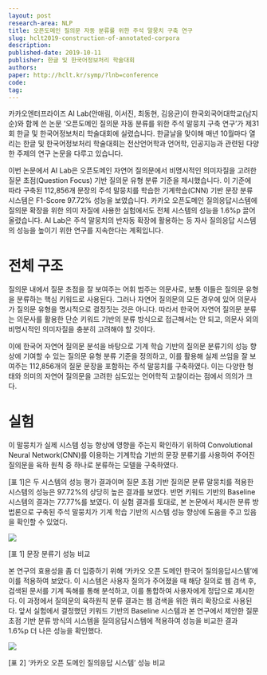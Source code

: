 ```yaml
---
layout: post
research-area: NLP
title: 오픈도메인 질의문 자동 분류를 위한 주석 말뭉치 구축 연구
slug: hclt2019-construction-of-annotated-corpora
description:
published-date: 2019-10-11
publisher: 한글 및 한국어정보처리 학술대회
authors:
paper: http://hclt.kr/symp/?lnb=conference
code:
tag:
---
```


카카오엔터프라이즈 AI Lab(안애림, 이서진, 최동현, 김응균)이 한국외국어대학교(남지순)와 함께 쓴 논문 ‘오픈도메인 질의문 자동 분류를 위한 주석 말뭉치 구축 연구’가 제31회 한글 및 한국어정보처리 학술대회에 실렸습니다. 한글날을 맞이해 매년 10월마다 열리는 한글 및 한국어정보처리 학술대회는 전산언어학과 언어학, 인공지능과 관련된 다양한 주제의 연구 논문을 다루고 있습니다.

이번 논문에서 AI Lab은 오픈도메인 자연어 질의문에서 비명시적인 의미자질을 고려한 질문 초점(Question Focus) 기반 질의문 유형 분류 기준을 제시했습니다. 이 기준에 따라 구축된 112,856개 문장의 주석 말뭉치를 학습한 기계학습(CNN) 기반 문장 분류 시스템은 F1-Score 97.72% 성능을 보였습니다. 카카오 오픈도메인 질의응답시스템에 질의문 확장을 위한 의미 자질에 사용한 실험에서도 전체 시스템의 성능을 1.6%p 끌어올렸습니다. AI Lab은 주석 말뭉치의 반자동 확장에 활용하는 등 자사 질의응답 시스템의 성능을 높이기 위한 연구를 지속한다는 계획입니다.

# 전체 구조

질의문 내에서 질문 초점을 잘 보여주는 어휘 범주는 의문사로, 보통 이들은 질의문 유형을 분류하는 핵심 키워드로 사용된다. 그러나 자연어 질의문의 모든 경우에 있어 의문사가 질의문 유형을 명시적으로 결정짓는 것은 아니다. 따라서 한국어 자연어 질의문 분류는 의문사를 활용한 단순 키워드 기반의 분류 방식으로 접근해서는 안 되고, 의문사 외의 비명시적인 의미자질을 충분히 고려해야 할 것이다.

이에 한국어 자연어 질의문 분석을 바탕으로 기계 학습 기반의 질의문 분류기의 성능 향상에 기여할 수 있는 질의문 유형 분류 기준을 정의하고, 이를 활용해 실제 쓰임을 잘 보여주는 112,856개의 질문 문장을 포함하는 주석 말뭉치를 구축하였다. 이는 다양한 형태와 의미의 자연어 질의문을 고려한 심도있는 언어학적 고찰이라는 점에서 의의가 크다.

# 실험

이 말뭉치가 실제 시스템 성능 향상에 영향을 주는지 확인하기 위하여 Convolutional Neural Network(CNN)를 이용하는 기계학습 기반의 문장 분류기를 사용하여 주어진 질의문을 육하 원칙 중 하나로 분류하는 모델을 구축하였다.

[표 1]은 두 시스템의 성능 평가 결과이며 질문 초점 기반 질의문 분류 말뭉치를 적용한 시스템의 성능은 97.72%의 상당히 높은 결과를 보였다. 반면 키워드 기반의 Baseline 시스템의 결과는 77.77%를 보였다. 이 실험 결과를 토대로, 본 논문에서 제시한 분류 방법론으로 구축된 주석 말뭉치가 기계 학습 기반의 시스템 성능 향상에 도움을 주고 있음을 확인할 수 있었다.

<img src="{{ site.url }}/assets/img/22019-10-11-construction-of-annotated-corpora/001.png" align="center">

[표 1] 문장 분류기 성능 비교

본 연구의 효용성을 좀 더 입증하기 위해 ‘카카오 오픈 도메인 한국어 질의응답시스템’에 이를 적용하여 보았다. 이 시스템은 사용자 질의가 주어졌을 때 해당 질의로 웹 검색 후, 검색된 문서를 기계 독해를 통해 분석하고, 이를 통합하여 사용자에게 정답으로 제시한다. 이 과정에서 질의문의 육하원칙 분류 결과는 웹 검색을 위한 쿼리 확장으로 사용된다. 앞서 실험에서 결정했던 키워드 기반의 Baseline 시스템과 본 연구에서 제안한 질문 초점 기반 분류 방식의 시스템을 질의응답시스템에 적용하여 성능을 비교한 결과 1.6%p 더 나은 성능을 확인했다.

<img src="{{ site.url }}/assets/img/22019-10-11-construction-of-annotated-corpora/002.png" align="center">

[표 2] ‘카카오 오픈 도메인 질의응답 시스템’ 성능 비교
